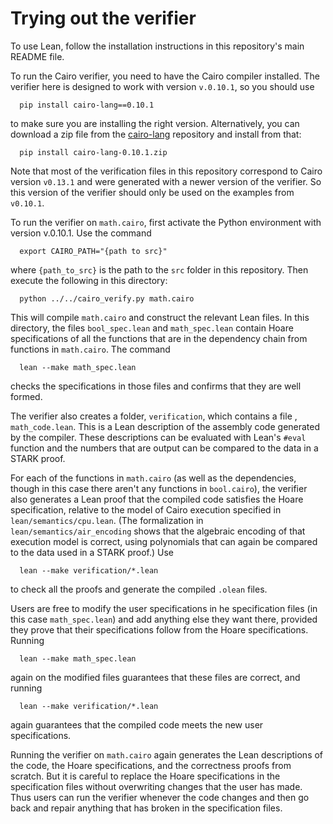 Trying out the verifier
=======================

To use Lean, follow the installation instructions in this repository's main README file.

To run the Cairo verifier, you need to have the Cairo compiler installed.
The verifier here is designed to work with version `v.0.10.1`, so you should use
```
  pip install cairo-lang==0.10.1
```
to make sure you are installing the right version. Alternatively, you can download a zip file from
the [cairo-lang](https://github.com/starkware-libs/cairo-lang/releases/tag/v0.10.1) repository
and install from that:
```
  pip install cairo-lang-0.10.1.zip
```
Note that most of the verification files in this repository correspond to Cairo version `v0.13.1`
and were generated with a newer version of the verifier. So this version of the verifier should only
be used on the examples from `v0.10.1`.

To run the verifier on `math.cairo`, first activate the Python environment with version v.0.10.1.
Use the command
```
  export CAIRO_PATH="{path to src}"
```
where `{path_to_src}` is the path to the `src` folder in this repository. Then execute the following
in this directory:
```
  python ../../cairo_verify.py math.cairo
```
This will compile `math.cairo` and construct the relevant Lean files. In this directory, the files
`bool_spec.lean` and `math_spec.lean` contain Hoare specifications of all the functions that are in
the dependency chain from functions in `math.cairo`. The command
```
  lean --make math_spec.lean
```
checks the specifications in those files and confirms that they are well formed.

The verifier also creates a folder, `verification`, which contains a file , `math_code.lean`. This
is a Lean description of the assembly code generated by the compiler. These descriptions can be
evaluated with Lean's `#eval` function and the numbers that are output can be compared to the data
in a STARK proof.

For each of the functions in `math.cairo` (as well as the dependencies, though in this case there
aren't any functions in `bool.cairo`), the verifier also generates a Lean proof that the compiled
code satisfies the Hoare specification, relative to the model of Cairo execution specified in
`lean/semantics/cpu.lean`. (The formalization in `lean/semantics/air_encoding` shows that the
algebraic encoding of that execution model is correct, using polynomials that can again be compared
to the data used in a STARK proof.) Use
```
  lean --make verification/*.lean
```
to check all the proofs and generate the compiled `.olean` files.

Users are free to modify the user specifications in he specification files (in this case
`math_spec.lean`) and add anything else they want there, provided they prove that their
specifications follow from the Hoare specifications. Running
```
  lean --make math_spec.lean
```
again on the modified files guarantees that these files are correct, and running
```
  lean --make verification/*.lean
```
again guarantees that the compiled code meets the new user specifications.

Running the verifier on `math.cairo` again generates the Lean descriptions of the code, the Hoare
specifications, and the correctness proofs from scratch. But it is careful to replace the Hoare
specifications in the specification files without overwriting changes that the user has made. Thus
users can run the verifier whenever the code changes and then go back and repair anything that has
broken in the specification files.
